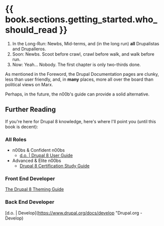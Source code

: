 # {{ book.sections.getting_started.who_should_read }}

1. In the Long-Run: Newbs, Mid-terms, and \(in the long run\) **all** Drupalistas and Drupalleros.
2. Soon: Newbs. Scoot before crawl, crawl before walk, and walk before run.
3. Now: Yeah... Nobody. The first chapter is only two-thirds done.

As mentioned in the Foreword, the Drupal Documentation pages are clunky, less than user friendly, and, in **many** places, more all over the board than political views on Marx.

Perhaps, in the future, the n00b's guide can provide a solid alternative.

## Further Reading

If you're here for Drupal 8 knowledge, here's where I'll point you (until this book is decent):

### All Roles

- n00bs & Confident n00bs
  - [d.o. | Drupal 8 User Guide](https://www.drupal.org/docs/user_guide/en/index.html "Drupal.org - Drupal 8 User Guide")
- Advanced & Elite n00bs
  - [Drupal 8 Certification Study Guide](https://github.com/WidgetsBurritos/d8-studyguide "Drupal 8 Certification Study Guide")

### Front End Developer

[The Drupal 8 Theming Guide](http://sqndr.github.io/d8-theming-guide/ "The Drupal 8 Theming Guide")

### Back End Developer

[d.o. | Develop](https://www.drupal.org/docs/develop "Drupal.org - Develop)